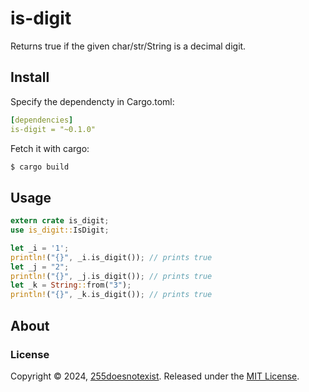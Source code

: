 # is-digit
Returns true if the given char/str/String is a decimal digit.

## Install
Specify the dependencty in Cargo.toml:

```yaml
[dependencies]
is-digit = "~0.1.0"
```

Fetch it with cargo:
```bash
$ cargo build
```

## Usage

```rust
extern crate is_digit;
use is_digit::IsDigit;

let _i = '1';
println!("{}", _i.is_digit()); // prints true
let _j = "2";
println!("{}", _j.is_digit()); // prints true
let _k = String::from("3");
println!("{}", _k.is_digit()); // prints true
```

## About
### License
Copyright © 2024, [255doesnotexist](https://github.com/255doesnotexist).
Released under the [MIT License](LICENSE).